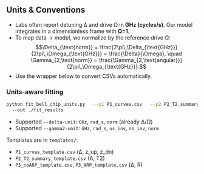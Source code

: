 
## Units & Conventions

- Labs often report detuning Δ and drive Ω in **GHz (cycles/s)**. Our model integrates in a dimensionless frame with **Ω=1**.
- To map data → model, we normalize by the reference drive Ω:
  $$\Delta_{\text{norm}} = \frac{2\pi\,\Delta_{\text{GHz}}}{2\pi\,\Omega_{\text{GHz}}} = \frac{\Delta}{\Omega}, \quad
    \Gamma_{2,\text{norm}} = \frac{\Gamma_{2,\text{angular}}}{2\pi\,\Omega_{\text{GHz}}}.$$
- Use the wrapper below to convert CSVs automatically.

### Units-aware fitting
```bash
python fit_bell_chip_units.py   --p1 P1_curves.csv   --p2 P2_T2_summary.csv   --p3-no P3_noARP.csv   --p3-arp P3_ARP.csv   --delta-unit GHz   --gamma2-unit us_inv   --omega-ref 0.8 \  # Ω_ref in GHz (cycles/s)
  --out ./fit_results
```
- Supported `--delta-unit`: `GHz`, `rad_s`, `norm` (already Δ/Ω)
- Supported `--gamma2-unit`: `GHz`, `rad_s`, `us_inv`, `ns_inv`, `norm`

Templates are in `templates/`:
- `P1_curves_template.csv` (Δ, z_up, z_dn)
- `P2_T2_summary_template.csv` (A, T2)
- `P3_noARP_template.csv`, `P3_ARP_template.csv` (Δ, R)
